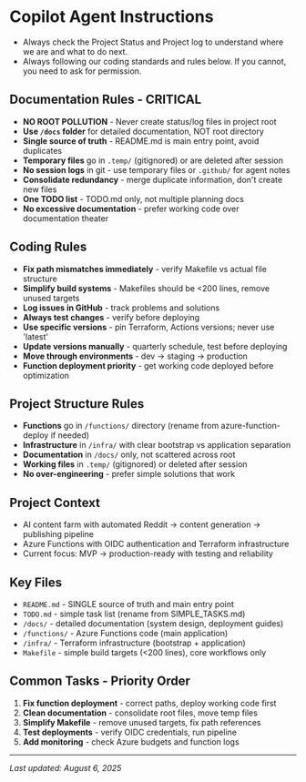 # Copilot Agent Instructions

- Always check the Project Status and Project log to understand where we are and what to do next.
- Always following our coding standards and rules below. If you cannot, you need to ask for permission.

## Documentation Rules - CRITICAL
- **NO ROOT POLLUTION** - Never create status/log files in project root
- **Use `/docs` folder** for detailed documentation, NOT root directory
- **Single source of truth** - README.md is main entry point, avoid duplicates
- **Temporary files** go in `.temp/` (gitignored) or are deleted after session
- **No session logs** in git - use temporary files or `.github/` for agent notes
- **Consolidate redundancy** - merge duplicate information, don't create new files
- **One TODO list** - TODO.md only, not multiple planning docs
- **No excessive documentation** - prefer working code over documentation theater

## Coding Rules
- **Fix path mismatches immediately** - verify Makefile vs actual file structure
- **Simplify build systems** - Makefiles should be <200 lines, remove unused targets
- **Log issues in GitHub** - track problems and solutions
- **Always test changes** - verify before deploying
- **Use specific versions** - pin Terraform, Actions versions; never use 'latest'
- **Update versions manually** - quarterly schedule, test before deploying
- **Move through environments** - dev → staging → production
- **Function deployment priority** - get working code deployed before optimization

## Project Structure Rules
- **Functions** go in `/functions/` directory (rename from azure-function-deploy if needed)
- **Infrastructure** in `/infra/` with clear bootstrap vs application separation
- **Documentation** in `/docs/` only, not scattered across root
- **Working files** in `.temp/` (gitignored) or deleted after session
- **No over-engineering** - prefer simple solutions that work

## Project Context
- AI content farm with automated Reddit → content generation → publishing pipeline
- Azure Functions with OIDC authentication and Terraform infrastructure
- Current focus: MVP → production-ready with testing and reliability

## Key Files
- `README.md` - SINGLE source of truth and main entry point
- `TODO.md` - simple task list (rename from SIMPLE_TASKS.md)
- `/docs/` - detailed documentation (system design, deployment guides)
- `/functions/` - Azure Functions code (main application)
- `/infra/` - Terraform infrastructure (bootstrap + application)
- `Makefile` - simple build targets (<200 lines), core workflows only

## Common Tasks - Priority Order
1. **Fix function deployment** - correct paths, deploy working code first
2. **Clean documentation** - consolidate root files, move temp files
3. **Simplify Makefile** - remove unused targets, fix path references
4. **Test deployments** - verify OIDC credentials, run pipeline
5. **Add monitoring** - check Azure budgets and function logs

---
_Last updated: August 6, 2025_
